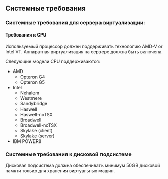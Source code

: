 ## Системные требования

### Системные требования для сервера виртуализации:

#### Требования к  CPU

Используемый процессор должен поддерживать технологию AMD-V or Intel VT. Аппаратная виртуализация на сервере должна быть включена.

Следующие модели CPU поддерживаются:

* AMD
	- Opteron G4
	- Opteron G5
* Intel
	- Nehalem
	- Westmere
	- Sandybridge
	- Haswell
	- Haswell-noTSX
	- Broadwell
	- Broadwell-noTSX
	- Skylake (client)
	- Skylake (server)
* IBM POWER8

### Системные требования к дисковой подсистеме

Дисковая подсистема должна обеспечивать минимум 50GB дисковой памяти только для хранения виртуальных машин.

